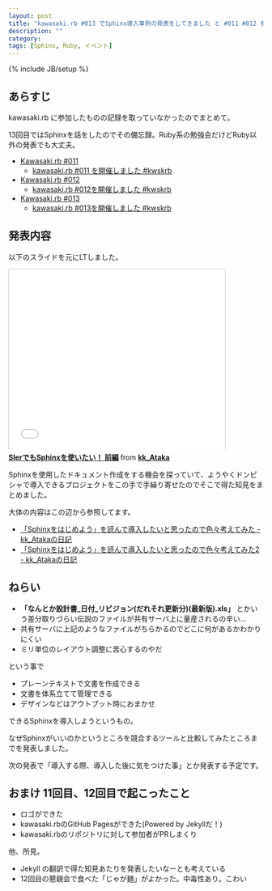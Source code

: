 ```yaml
---
layout: post
title: "kawasaki.rb #013 でSphinx導入事例の発表をしてきました と #011 #012 参加記録 #kwskrb #sphinxjp"
description: ""
category: 
tags: [Sphinx, Ruby, イベント]
---
```

{% include JB/setup %}

## あらすじ

kawasaki.rb に参加したものの記録を取っていなかったのでまとめて。

13回目ではSphinxを話をしたのでその備忘録。Ruby系の勉強会だけどRuby以外の発表でも大丈夫。

- [Kawasaki.rb #011](http://kawasakirb.doorkeeper.jp/events/10187)
  - [kawasaki.rb #011 を開催しました #kwskrb](http://chezou.wordpress.com/2014/04/26/kawasaki-rb-011-%E3%82%92%E9%96%8B%E5%82%AC%E3%81%97%E3%81%BE%E3%81%97%E3%81%9F-kwskrb/)
- [Kawasaki.rb #012](http://kawasakirb.doorkeeper.jp/events/11235)
  - [kawasaki.rb #012を開催しました #kwskrb](http://kawasakirb.github.io/kawasakirb/2014/06/07/kawasakirb-012-kwskrb/)
- [Kawasaki.rb #013](http://kawasakirb.doorkeeper.jp/events/12509)
  - [kawasaki.rb #013を開催しました #kwskrb](http://kawasakirb.github.io/kawasakirb/2014/06/28/kawasakirb-013-kwskrb/)

## 発表内容

以下のスライドを元にLTしました。

<iframe src="//www.slideshare.net/slideshow/embed_code/36299157" width="427" height="356" frameborder="0" marginwidth="0" marginheight="0" scrolling="no" style="border:1px solid #CCC; border-width:1px 1px 0; margin-bottom:5px; max-width: 100%;" allowfullscreen> </iframe> <div style="margin-bottom:5px"> <strong> <a href="https://www.slideshare.net/kk_Ataka/20140625-sphinx" title="SIerでもSphinxを使いたい！ 前編" target="_blank">SIerでもSphinxを使いたい！ 前編</a> </strong> from <strong><a href="http://www.slideshare.net/kk_Ataka" target="_blank">kk_Ataka</a></strong> </div>

Sphinxを使用したドキュメント作成をする機会を探っていて、ようやくドンピシャで導入できるプロジェクトをこの手で手繰り寄せたのでそこで得た知見をまとめました。

大体の内容はこの辺から参照してます。

- [「Sphinxをはじめよう」を読んで導入したいと思ったので色々考えてみた - kk_Atakaの日記](http://d.hatena.ne.jp/kk_Ataka/20131025/1382629630)
- [「Sphinxをはじめよう」を読んで導入したいと思ったので色々考えてみた2 - kk_Atakaの日記](http://d.hatena.ne.jp/kk_Ataka/20140519/1400471131)

## ねらい

- **「なんとか設計書_日付_リビジョン(だれそれ更新分)(最新版).xls」** とかいう差分取りづらい伝説のファイルが共有サーバ上に量産されるの辛い…
- 共有サーバに上記のようなファイルがちらかるのでどこに何があるかわかりにくい
- ミリ単位のレイアウト調整に苦心するのやだ

という事で

- プレーンテキストで文書を作成できる
- 文書を体系立てて管理できる
- デザインなどはアウトプット時におまかせ

できるSphinxを導入しようというもの。

なぜSphinxがいいのかというところを競合するツールと比較してみたところまでを発表しました。

次の発表で「導入する際、導入した後に気をつけた事」とか発表する予定です。

## おまけ 11回目、12回目で起こったこと

* ロゴができた
* kawasaki.rbのGitHub Pagesができた(Powered by Jekyllだ！)
* kawasaki.rbのリポジトリに対して参加者がPRしまくり

他、所見。

- Jekyll の翻訳で得た知見あたりを発表したいなーとも考えている
- 12回目の懇親会で食べた「じゃが麺」がよかった。中毒性あり。こわい

